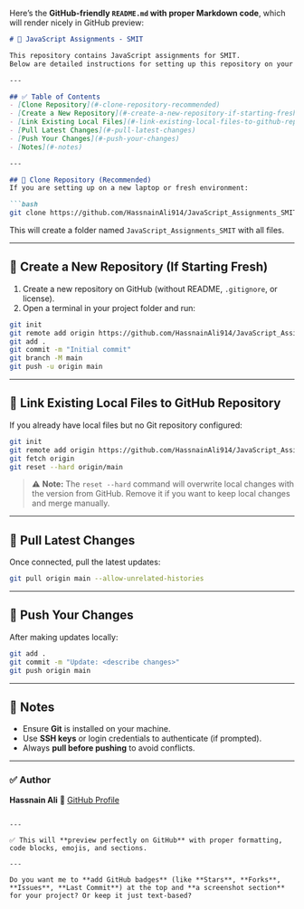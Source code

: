 Here’s the **GitHub-friendly `README.md` with proper Markdown code**, which will render nicely in GitHub preview:

````markdown
# 📘 JavaScript Assignments - SMIT

This repository contains JavaScript assignments for SMIT.  
Below are detailed instructions for setting up this repository on your local machine or a new laptop.

---

## ✅ Table of Contents
- [Clone Repository](#-clone-repository-recommended)
- [Create a New Repository](#-create-a-new-repository-if-starting-fresh)
- [Link Existing Local Files](#-link-existing-local-files-to-github-repository)
- [Pull Latest Changes](#-pull-latest-changes)
- [Push Your Changes](#-push-your-changes)
- [Notes](#-notes)

---

## 🔹 Clone Repository (Recommended)
If you are setting up on a new laptop or fresh environment:

```bash
git clone https://github.com/HassnainAli914/JavaScript_Assignments_SMIT.git
````

This will create a folder named `JavaScript_Assignments_SMIT` with all files.

---

## 🔹 Create a New Repository (If Starting Fresh)

1. Create a new repository on GitHub (without README, `.gitignore`, or license).
2. Open a terminal in your project folder and run:

```bash
git init
git remote add origin https://github.com/HassnainAli914/JavaScript_Assignments_SMIT.git
git add .
git commit -m "Initial commit"
git branch -M main
git push -u origin main
```

---

## 🔹 Link Existing Local Files to GitHub Repository

If you already have local files but no Git repository configured:

```bash
git init
git remote add origin https://github.com/HassnainAli914/JavaScript_Assignments_SMIT.git
git fetch origin
git reset --hard origin/main
```

> ⚠ **Note:**
> The `reset --hard` command will overwrite local changes with the version from GitHub.
> Remove it if you want to keep local changes and merge manually.

---

## 🔹 Pull Latest Changes

Once connected, pull the latest updates:

```bash
git pull origin main --allow-unrelated-histories
```

---

## 🔹 Push Your Changes

After making updates locally:

```bash
git add .
git commit -m "Update: <describe changes>"
git push origin main
```

---

## 📝 Notes

* Ensure **Git** is installed on your machine.
* Use **SSH keys** or login credentials to authenticate (if prompted).
* Always **pull before pushing** to avoid conflicts.

---

### ✅ Author

**Hassnain Ali**
📌 [GitHub Profile](https://github.com/HassnainAli914)

```

---

✅ This will **preview perfectly on GitHub** with proper formatting, code blocks, emojis, and sections.

---

Do you want me to **add GitHub badges** (like **Stars**, **Forks**, **Issues**, **Last Commit**) at the top and **a screenshot section** for your project? Or keep it just text-based?
```
